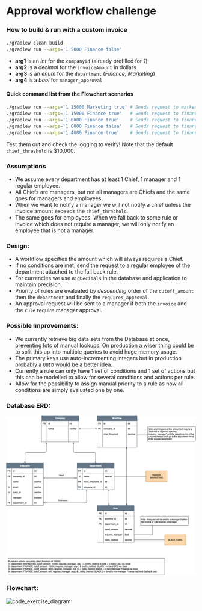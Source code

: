 # Approval workflow challenge

### How to build & run with a custom invoice
```sh
./gradlew clean build
./gradlew run --args='1 5000 Finance false'
```

- **arg1** is an _int_ for the `companyId` (already prefilled for _1_)
- **arg2** is a _decimal_ for the `invoiceAmount` in dollars
- **arg3** is an _enum_ for the `department` (_Finance, Marketing_)
- **arg4** is a _bool_ for `manager_approval`

#### Quick command list from the Flowchart scenarios

```sh
./gradlew run --args='1 15000 Marketing true' # Sends request to marketing chief via email
./gradlew run --args='1 15000 Finance true'   # Sends request to finance chief via slack
./gradlew run --args='1 6000 Finance true'    # Sends request to finance manager via email
./gradlew run --args='1 6000 Finance false'   # Sends request to finance employee via slack
./gradlew run --args='1 4000 Finance true'    # Sends request to finance employee via slack
```

Test them out and check the logging to verify! Note that the default `chief_threshold` is $10,000.

### Assumptions

- We assume every department has at least 1 Chief, 1 manager and 1 regular employee.
- All Chiefs are managers, but not all managers are Chiefs and the same goes for managers and employees.
- When we want to notify a manager we will not notify a chief unless the invoice amount exceeds the `chief_threshold`.
- The same goes for employees. When we fall back to some rule or invoice which does not require a manager, we will only notify an employee that is not a manager.

### Design:

- A workflow specifies the amount which will always requires a Chief.
- If no conditions are met, send the request to a regular employee of the department attached to the fall back rule.
- For currencies we use `BigDecimals` in the database and application to maintain precision.
- Priority of rules are evaluated by _descending_ order of the `cutoff_amount` then the `department` and finally
  the `requires_approval`.
- An approval request will be sent to a manager if both the `invoice` and the `rule` require manager approval.

### Possible Improvements:
- We currently retrieve big data sets from the Database at once, preventing lots of manual lookups. On production a wiser thing could be to split this up into multiple queries to avoid huge memory usage.
- The primary keys use auto-incrementing integers but in production probably a `UUID` would be a better idea.
- Currently a rule can only have 1 set of conditions and 1 set of actions but this can be modelled to allow for several conditions and actions per rule.
- Allow for the possibility to assign manual priority to a rule as now all conditions are simply evaluated one by one.

### Database ERD:
![database_diagram](database_light.png)

### Flowchart:
![code_exercise_diagram](https://user-images.githubusercontent.com/112865589/191920630-6c4e8f8e-a8d9-42c2-b31e-ab2c881ed297.jpg)


